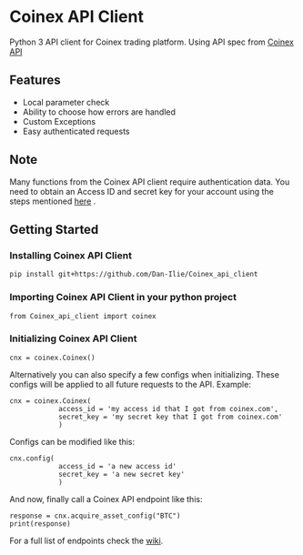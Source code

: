 # Coinex API Client
Python 3 API client for Coinex trading platform. Using API spec from [Coinex API](https://github.com/coinexcom/coinex_exchange_api/wiki)


## Features
* Local parameter check
* Ability to choose how errors are handled
* Custom Exceptions
* Easy authenticated requests

## Note
Many functions from the Coinex API client require authentication data. You need to obtain an Access ID and secret key for your account using the steps mentioned [here](https://support.coinex.com/hc/en-us/articles/900004316323-What-is-API-and-how-to-Set-it-Up-) .

## Getting Started
### Installing Coinex API Client 
``` pip install git+https://github.com/Dan-Ilie/Coinex_api_client ```
### Importing Coinex API Client in your python project
``` from Coinex_api_client import coinex ```
### Initializing Coinex API Client
``` cnx = coinex.Coinex() ```

Alternatively you can also specify a few configs when initializing. These configs will be applied to all future requests to the API. Example:

```
cnx = coinex.Coinex(
            access_id = 'my access id that I got from coinex.com',
            secret_key = 'my secret key that I got from coinex.com'
            )
```

Configs can be modified like this:
```
cnx.config(
            access_id = 'a new access id'
            secret_key = 'a new secret key'
            )
```

And now, finally call a Coinex API endpoint like this:
```
response = cnx.acquire_asset_config("BTC")
print(response)
```

For a full list of endpoints check the [wiki](https://github.com/Dan-Ilie/Coinex_api_client/wiki).
